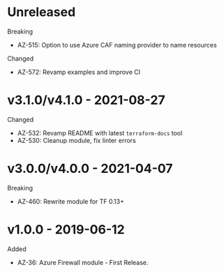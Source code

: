 # Unreleased

Breaking
  * AZ-515: Option to use Azure CAF naming provider to name resources

Changed
  * AZ-572: Revamp examples and improve CI

# v3.1.0/v4.1.0 - 2021-08-27

Changed
  * AZ-532: Revamp README with latest `terraform-docs` tool
  * AZ-530: Cleanup module, fix linter errors

# v3.0.0/v4.0.0 - 2021-04-07

Breaking
  * AZ-460: Rewrite module for TF 0.13+

# v1.0.0 - 2019-06-12

Added
  * AZ-36: Azure Firewall module - First Release.
